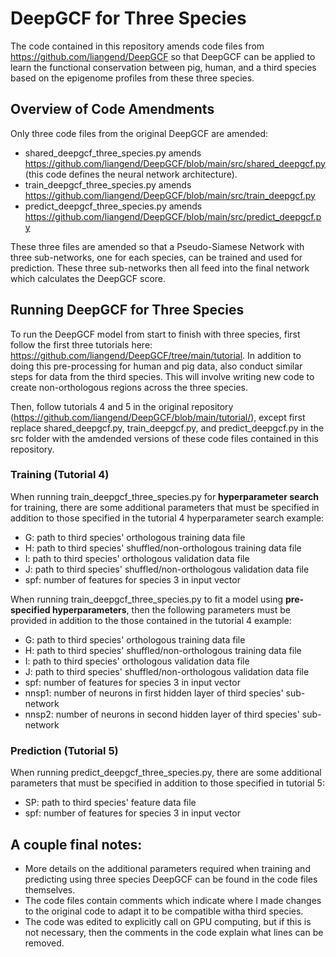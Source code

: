 # DeepGCF for Three Species

The code contained in this repository amends code files from https://github.com/liangend/DeepGCF so that DeepGCF can be applied to learn the functional conservation between pig, human, and a third species based on the epigenome profiles from these three species.

## Overview of Code Amendments
Only three code files from the original DeepGCF are amended: 
- shared_deepgcf_three_species.py amends https://github.com/liangend/DeepGCF/blob/main/src/shared_deepgcf.py (this code defines the neural network architecture).
- train_deepgcf_three_species.py amends https://github.com/liangend/DeepGCF/blob/main/src/train_deepgcf.py
- predict_deepgcf_three_species.py amends https://github.com/liangend/DeepGCF/blob/main/src/predict_deepgcf.py

These three files are amended so that a Pseudo-Siamese Network with three sub-networks, one for each species, can be trained and used for prediction. These three sub-networks then all feed into the final network which calculates the DeepGCF score.

## Running DeepGCF for Three Species
To run the DeepGCF model from start to finish with three species, first follow the first three tutorials here: https://github.com/liangend/DeepGCF/tree/main/tutorial. In addition to doing this pre-processing for human and pig data, also conduct similar steps for data from the third species. This will involve writing new code to create non-orthologous regions across the three species.

Then, follow tutorials 4 and 5 in the original repository (https://github.com/liangend/DeepGCF/blob/main/tutorial/), except first replace shared_deepgcf.py, train_deepgcf.py, and predict_deepgcf.py in the src folder with the amdended versions of these code files contained in this repository.

### Training (Tutorial 4)
When running train_deepgcf_three_species.py for **hyperparameter search** for training, there are some additional parameters that must be specified in addition to those specified in the tutorial 4 hyperparameter search example:
- G: path to third species' orthologous training data file
- H: path to third species' shuffled/non-orthologous training data file
- I: path to third species' orthologous validation data file
- J: path to third species' shuffled/non-orthologous validation data file
- spf: number of features for species 3 in input vector
  
When running train_deepgcf_three_species.py to fit a model using **pre-specified hyperparameters**, then the following parameters must be provided in addition to the those contained in the tutorial 4 example:
- G: path to third species' orthologous training data file
- H: path to third species' shuffled/non-orthologous training data file
- I: path to third species' orthologous validation data file
- J: path to third species' shuffled/non-orthologous validation data file
- spf: number of features for species 3 in input vector
- nnsp1: number of neurons in first hidden layer of third species' sub-network
- nnsp2: number of neurons in second hidden layer of third species' sub-network

### Prediction (Tutorial 5)
When running predict_deepgcf_three_species.py, there are some additional parameters that must be specified in addition to those specified in tutorial 5:
- SP: path to third species' feature data file
- spf: number of features for species 3 in input vector

## A couple final notes:
- More details on the additional parameters required when training and predicting using three species DeepGCF can be found in the code files themselves.
- The code files contain comments which indicate where I made changes to the original code to adapt it to be compatible witha third species. 
- The code was edited to explicitly call on GPU computing, but if this is not necessary, then the comments in the code explain what lines can be removed.

